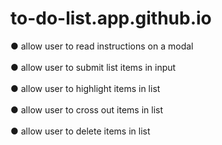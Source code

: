 # to-do-list.app.github.io
● allow user to read instructions on a modal
<br /><br />
● allow user to submit list items in input
<br /><br />
● allow user to highlight items in list
<br /><br />
● allow user to cross out items in list
<br /><br />
● allow user to delete items in list
<br /><br />